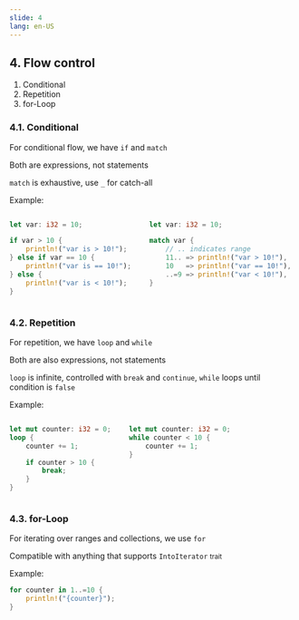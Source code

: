 ```yaml
---
slide: 4
lang: en-US
---
```


<section>

## 4. Flow control

<ol>
<li class="fragment fade-in-then-semi-out">Conditional</li>
<li class="fragment fade-in-then-semi-out">Repetition</li>
<li class="fragment fade-in-then-semi-out">for-Loop</li>
</ol>

</section>

<section>

### 4.1. Conditional

<div class="fragment fade-in-then-semi-out">

For conditional flow, we have `if` and `match`

</div>

<div class="fragment fade-in-then-semi-out">

Both are expressions, not statements

</div>

<div class="fragment fade-in-then-semi-out">

`match` is exhaustive, use `_` for catch-all

</div>

<div class="fragment fade-in-then-semi-out">

Example:

<div style="display: flex; gap: 2rem">

```rust
let var: i32 = 10;

if var > 10 {
    println!("var is > 10!");
} else if var == 10 {
    println!("var is == 10!");
} else {
    println!("var is < 10!");
}
```

```rust
let var: i32 = 10;

match var {
    // .. indicates range
    11.. => println!("var > 10!"),
    10   => println!("var == 10!"),
    ..=9 => println!("var < 10!"),
}
```

</div>

</div>

</section>

<section>

### 4.2. Repetition

<div class="fragment fade-in-then-semi-out">

For repetition, we have `loop` and `while`

</div>

<div class="fragment fade-in-then-semi-out">

Both are also expressions, not statements

</div>

<div class="fragment fade-in-then-semi-out">

`loop` is infinite, controlled with `break` and `continue`, `while` loops until condition is `false`

</div>

<div class="fragment fade-in-then-semi-out">

Example:

<div style="display: flex; gap: 2rem">

```rust
let mut counter: i32 = 0;
loop {
    counter += 1;

    if counter > 10 {
        break;
    }
}
```

```rust
let mut counter: i32 = 0;
while counter < 10 {
    counter += 1;
}
```

</div>

</div>

</section>

<section>

### 4.3. for-Loop

<div class="fragment fade-in-then-semi-out">

For iterating over ranges and collections, we use `for`

</div>

<div class="fragment fade-in-then-semi-out">

Compatible with anything that supports `IntoIterator` <small>trait</small>

</div>

<div class="fragment fade-in-then-semi-out">

Example:

```rust
for counter in 1..=10 {
    println!("{counter}");
}
```

</div>

</section>
